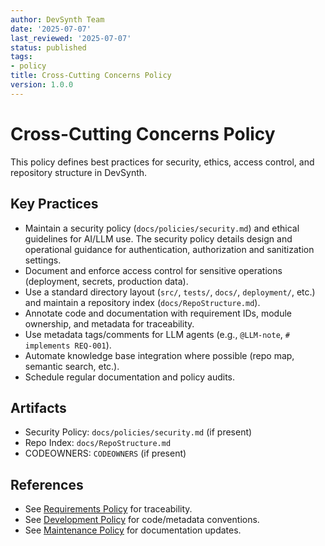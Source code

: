 ```yaml
---
author: DevSynth Team
date: '2025-07-07'
last_reviewed: '2025-07-07'
status: published
tags:
- policy
title: Cross-Cutting Concerns Policy
version: 1.0.0
---
```


# Cross-Cutting Concerns Policy

This policy defines best practices for security, ethics, access control, and repository structure in DevSynth.

## Key Practices

- Maintain a security policy (`docs/policies/security.md`) and ethical guidelines for AI/LLM use. The security policy details design and operational guidance for authentication, authorization and sanitization settings.
- Document and enforce access control for sensitive operations (deployment, secrets, production data).
- Use a standard directory layout (`src/`, `tests/`, `docs/`, `deployment/`, etc.) and maintain a repository index (`docs/RepoStructure.md`).
- Annotate code and documentation with requirement IDs, module ownership, and metadata for traceability.
- Use metadata tags/comments for LLM agents (e.g., `@LLM-note`, `# implements REQ-001`).
- Automate knowledge base integration where possible (repo map, semantic search, etc.).
- Schedule regular documentation and policy audits.

## Artifacts

- Security Policy: `docs/policies/security.md` (if present)
- Repo Index: `docs/RepoStructure.md`
- CODEOWNERS: `CODEOWNERS` (if present)

## References

- See [Requirements Policy](requirements.md) for traceability.
- See [Development Policy](development.md) for code/metadata conventions.
- See [Maintenance Policy](maintenance.md) for documentation updates.